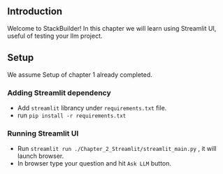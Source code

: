 ## Introduction

Welcome to StackBuilder! 
In this chapter we will learn using Streamlit UI, useful of testing your llm project.

## Setup
We assume Setup of chapter 1 already completed.

### Adding Streamlit dependency
- Add `streamlit` librancy under `requirements.txt` file.
- run `pip install -r requirements.txt`

### Running Streamlit UI
- Run `streamlit run ./Chapter_2_Streamlit/streamlit_main.py` , it will launch browser.
- In browser type your question and hit `Ask LLM` button.

